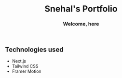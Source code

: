 <!-- <div align="center" class="row" style="border-radius: 25px;">
  <img " src="img/logo.png" width="200"/>
</div> -->
<h1 align="center">Snehal's Portfolio</h1>
<h3 align="center">Welcome, here</h3>
<br>

## Technologies used
* Next.js
* Tailwind CSS
* Framer Motion

<br>